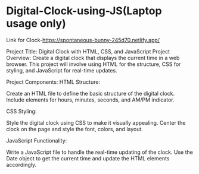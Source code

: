 # Digital-Clock-using-JS(Laptop usage only)
Link for Clock-https://spontaneous-bunny-245d70.netlify.app/

Project Title: Digital Clock with HTML, CSS, and JavaScript
Project Overview:
Create a digital clock that displays the current time in a web browser. This project will involve using HTML for the structure, CSS for styling, and JavaScript for real-time updates.

Project Components:
HTML Structure:

Create an HTML file to define the basic structure of the digital clock.
Include elements for hours, minutes, seconds, and AM/PM indicator.

CSS Styling:

Style the digital clock using CSS to make it visually appealing.
Center the clock on the page and style the font, colors, and layout.

JavaScript Functionality:

Write a JavaScript file to handle the real-time updating of the clock.
Use the Date object to get the current time and update the HTML elements accordingly.
